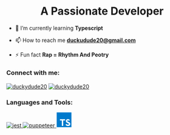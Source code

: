 <h1 align="center">A Passionate Developer</h3>

- 🌱 I’m currently learning **Typescript**

- 📫 How to reach me **duckudude20@gmail.com**

- ⚡ Fun fact **Rap = Rhythm And Peotry**

<h3 align="left">Connect with me:</h3>
<p align="left">
<a href="https://twitter.com/duckydude20" target="blank"><img align="center" src="https://cdn.jsdelivr.net/npm/simple-icons@3.0.1/icons/twitter.svg" alt="duckydude20" height="30" width="40" /></a>
<a href="https://instagram.com/duckydude20" target="blank"><img align="center" src="https://cdn.jsdelivr.net/npm/simple-icons@3.0.1/icons/instagram.svg" alt="duckydude20" height="30" width="40" /></a>
</p>

<h3 align="left">Languages and Tools:</h3>
<p align="left"> <a href="https://jestjs.io" target="_blank"> <img src="https://www.vectorlogo.zone/logos/jestjsio/jestjsio-icon.svg" alt="jest" width="40" height="40"/> </a> <a href="https://github.com/puppeteer/puppeteer" target="_blank"> <img src="https://www.vectorlogo.zone/logos/pptrdev/pptrdev-official.svg" alt="puppeteer" width="40" height="40"/> </a> <a href="https://www.typescriptlang.org/" target="_blank"> <img src="https://raw.githubusercontent.com/devicons/devicon/master/icons/typescript/typescript-original.svg" alt="typescript" width="40" height="40"/> </a> </p>
